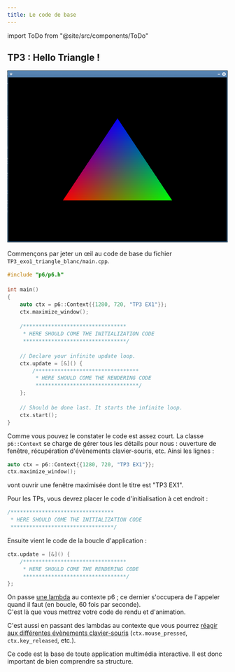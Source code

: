 ```yaml
---
title: Le code de base
---
```

import ToDo from "@site/src/components/ToDo"

## TP3 : Hello Triangle !

![](img/intro.png)

Commençons par jeter un œil au code de base du fichier `TP3_exo1_triangle_blanc/main.cpp`.

```cpp
#include "p6/p6.h"

int main()
{
    auto ctx = p6::Context{{1280, 720, "TP3 EX1"}};
    ctx.maximize_window();

    /*********************************
     * HERE SHOULD COME THE INITIALIZATION CODE
     *********************************/

    // Declare your infinite update loop.
    ctx.update = [&]() {
        /*********************************
         * HERE SHOULD COME THE RENDERING CODE
         *********************************/
    };

    // Should be done last. It starts the infinite loop.
    ctx.start();
}
```

Comme vous pouvez le constater le code est assez court. La classe `p6::Context` se charge de gérer tous les détails pour nous : ouverture de fenêtre, récupération d'évènements clavier-souris, etc. Ainsi les lignes :

```cpp
auto ctx = p6::Context{{1280, 720, "TP3 EX1"}};
ctx.maximize_window();
```

vont ouvrir une fenêtre maximisée dont le titre est "TP3 EX1".

Pour les TPs, vous devrez placer le code d'initialisation à cet endroit :

```cpp
/*********************************
 * HERE SHOULD COME THE INITIALIZATION CODE
 *********************************/
```

Ensuite vient le code de la boucle d'application :

```cpp
ctx.update = [&]() {
    /*********************************
     * HERE SHOULD COME THE RENDERING CODE
     *********************************/
};
```

On passe [une lambda](https://julesfouchy.github.io/Learn--Clean-Code-With-Cpp/lessons/lambda/) au contexte p6 ; ce dernier s'occupera de l'appeler quand il faut (en boucle, 60 fois par seconde).<br/>
C'est là que vous mettrez votre code de rendu et d'animation.

C'est aussi en passant des lambdas au contexte que vous pourrez [réagir aux différentes évènements clavier-souris](https://julesfouchy.github.io/p6-docs/tutorials/events) (`ctx.mouse_pressed`, `ctx.key_released`, etc.).

Ce code est la base de toute application multimédia interactive. Il est donc important de bien comprendre sa structure. 